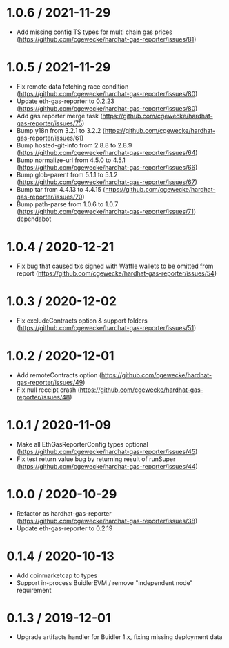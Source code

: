 # 1.0.6 / 2021-11-29
  * Add missing config TS types for multi chain gas prices (https://github.com/cgewecke/hardhat-gas-reporter/issues/81)

# 1.0.5 / 2021-11-29
  * Fix remote data fetching race condition (https://github.com/cgewecke/hardhat-gas-reporter/issues/80)
  * Update eth-gas-reporter to 0.2.23 (https://github.com/cgewecke/hardhat-gas-reporter/issues/80)
  * Add gas reporter merge task (https://github.com/cgewecke/hardhat-gas-reporter/issues/75)
  * Bump y18n from 3.2.1 to 3.2.2 (https://github.com/cgewecke/hardhat-gas-reporter/issues/61)
  * Bump hosted-git-info from 2.8.8 to 2.8.9 (https://github.com/cgewecke/hardhat-gas-reporter/issues/64)
  * Bump normalize-url from 4.5.0 to 4.5.1 (https://github.com/cgewecke/hardhat-gas-reporter/issues/66)
  * Bump glob-parent from 5.1.1 to 5.1.2 (https://github.com/cgewecke/hardhat-gas-reporter/issues/67)
  * Bump tar from 4.4.13 to 4.4.15 (https://github.com/cgewecke/hardhat-gas-reporter/issues/70)
  * Bump path-parse from 1.0.6 to 1.0.7 (https://github.com/cgewecke/hardhat-gas-reporter/issues/71)
    dependabot

# 1.0.4 / 2020-12-21
  * Fix bug that caused txs signed with Waffle wallets to be omitted from report (https://github.com/cgewecke/hardhat-gas-reporter/issues/54)

# 1.0.3 / 2020-12-02
  * Fix excludeContracts option & support folders (https://github.com/cgewecke/hardhat-gas-reporter/issues/51)

# 1.0.2 / 2020-12-01
  * Add remoteContracts option (https://github.com/cgewecke/hardhat-gas-reporter/issues/49)
  * Fix null receipt crash (https://github.com/cgewecke/hardhat-gas-reporter/issues/48)

# 1.0.1 / 2020-11-09
  * Make all EthGasReporterConfig types optional (https://github.com/cgewecke/hardhat-gas-reporter/issues/45)
  * Fix test return value bug by returning result of runSuper (https://github.com/cgewecke/hardhat-gas-reporter/issues/44)

# 1.0.0 / 2020-10-29
  * Refactor as hardhat-gas-reporter (https://github.com/cgewecke/hardhat-gas-reporter/issues/38)
  * Update eth-gas-reporter to 0.2.19

# 0.1.4 / 2020-10-13
  * Add coinmarketcap to types
  * Support in-process BuidlerEVM / remove "independent node" requirement

# 0.1.3 / 2019-12-01
  * Upgrade artifacts handler for Buidler 1.x, fixing missing deployment data
